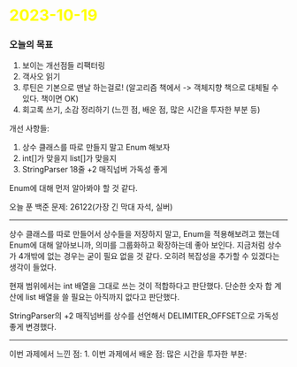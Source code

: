 # <span style="color:yellow">2023-10-19</span>
### 오늘의 목표
1. 보이는 개선점들 리팩터링
2. 객사오 읽기
3. 루틴은 기본으로 맨날 하는걸로! (알고리즘 책에서 -> 객체지향 책으로 대체될 수 있다. 책이면 OK)
4. 회고록 쓰기, 소감 정리하기 (느낀 점, 배운 점, 많은 시간을 투자한 부분 등)



개선 사항들:
1. 상수 클래스를 따로 만들지 말고 Enum 해보자
2. int[]가 맞을지 list[]가 맞을지
3. StringParser 18줄  +2 매직넘버 가독성 좋게

Enum에 대해 먼저 알아봐야 할 것 같다.



오늘 푼 백준 문제: 26122(가장 긴 막대 자석, 실버)


- - -

상수 클래스를 따로 만들어서 상수들을 저장하지 말고, Enum을 적용해보려고 했는데
Enum에 대해 알아보니까, 의미를 그룹화하고 확장하는데 좋아 보인다. 지금처럼 상수가 4개밖에 없는 경우는 
굳이 필요 없을 것 같다. 오히려 복잡성을 추가할 수 있겠다는 생각이 들었다.

현재 범위에서는 int 배열을 그대로 쓰는 것이 적합하다고 판단했다. 단순한 숫자 합 계산에 list 배열을 쓸 필요는 아직까지 없다고 판단했다.

StringParser의 +2 매직넘버를 상수를 선언해서 DELIMITER_OFFSET으로 가독성 좋게 변경했다.


- - -


이번 과제에서 느낀 점: 
1. 
이번 과제에서 배운 점:
많은 시간을 투자한 부분: